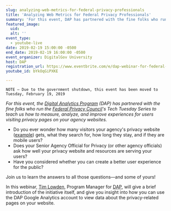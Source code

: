 ```yaml
---
slug: analyzing-web-metrics-for-federal-privacy-professionals
title: 'Analyzing Web Metrics for Federal Privacy Professionals'
summary: 'For this event, DAP has partnered with the fine folks who run the Federal Privacy Council&#39;s Tech Tuesday Series to teach us how to measure, analyze, and improve experiences for users visiting privacy pages on your agency websites&#46;'
featured_image:
  uid:
  alt: ''
event_type:
  - youtube-live
date: 2019-02-19 15:00:00 -0500
end_date: 2019-02-19 16:00:00 -0500
event_organizer: DigitalGov University
host: DAP
registration_url: https://www.eventbrite.com/e/dap-webinar-for-federal-privacy-professionals-registration-53600065238
youtube_id: bYkOqGiPXKE

---
```


```
NOTE — Due to the government shutdown, this event has been moved to Tuesday, February 19, 2019
```

_For this event, the [Digital Analytics Program](https://digital.gov/dap/) (DAP) has partnered with the fine folks who run the [Federal Privacy Council](https://www.fpc.gov/)'s Tech Tuesday Series to teach us how to measure, analyze, and improve experiences for users visiting privacy pages on your agency websites._

* Do you ever wonder how many visitors your agency's privacy website ([example](https://www.gsa.gov/reference/gsa-privacy-program)) gets, what they search for, how long they stay, and if they are mobile users?
* Does your Senior Agency Official for Privacy (or other agency officials) ask how well your privacy website and resources are serving your users?
* Have you considered whether you can create a better user experience for the public?

Join us to learn the answers to all those questions&mdash;and some of yours!

In this webinar, [Tim Lowden](https://digital.gov/authors/tlowden/), Program Manager for [DAP](https://digital.gov/dap/), will give a brief introduction of the initiative itself, and give you insight into how you can use the DAP Google Analytics account to view data about the privacy-related pages on your website.
